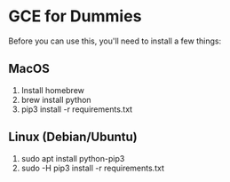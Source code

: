 # GCE for Dummies

Before you can use this, you'll need to install a few things:

## MacOS
1) Install homebrew
2) brew install python
3) pip3 install -r requirements.txt

## Linux (Debian/Ubuntu)
1) sudo apt install python-pip3
2) sudo -H pip3 install -r requirements.txt
